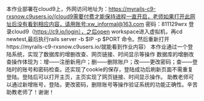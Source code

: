 本作业部署在cloud9上，外网访问地址为：https://myrails-c9-rxsnow.c9users.io/(cloud9需要付费才能保持进程一直开启，老师如果打开此网址后没有看到相应内容，请用账号:xw_informal@163.com 密码：811129wrx 登录cloud9（https://c9.io/login），之后open workspace进入虚拟机，再cd newtest,最后执行rails server -b $IP -p $PORT 命令。然后重新打开https://myrails-c9-rxsnow.c9users.io/就能看到作业内容）
本作业通过一个登陆系统，实现了数据库的增删改查、网页链接、时间显示等操作
数据库的增删改查操作体现为：增——注册新用户；删——删除账户；改——更改密码；查——登陆时的账号和密码检查。还实现了cookie的保存，登陆成功后刷新页面不需重复登陆。登陆后可以打开主页，主页实现了网页链接、时间显示操作。
助教老师可以通过新增账号，登陆，更改密码，删除账号等操作验证系统的功能正确性。辛苦助教老师了！谢谢！
